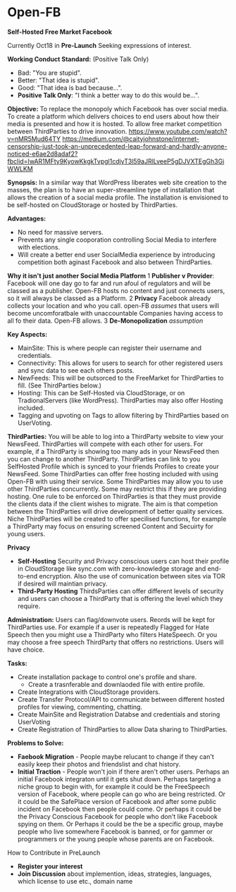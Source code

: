 # Open-FB
**Self-Hosted Free Market Facebook**

Currently Oct18 in **Pre-Launch** Seeking expressions of interest.

**Working Conduct Standard:**
(Positive Talk Only)
* Bad: "You are stupid".
* Better: "That idea is stupid".
* Good: "That idea is bad because...".
* **Positive Talk Only**: "I think a better way to do this would be...".

**Objective:**
To replace the monopoly which Facebook has over social media.
To create a platform which delivers choices to end users about how their media is presented and how it is hosted.
To allow free market competition between ThirdParties to drive innovation.
https://www.youtube.com/watch?v=nMR5Mud64TY
https://medium.com/@caityjohnstone/internet-censorship-just-took-an-unprecedented-leap-forward-and-hardly-anyone-noticed-e6ae2d8adaf2?fbclid=IwAR1MFty9KyowKkgkTvpgl1cdjyT3l59aJRlLveeP5gDJVXTEgGh3GiWWLKM

**Synopsis:** 
In a similar way that WordPress liberates web site creation to the masses, the plan is to have an super-streamline type of installation that allows the creation of a social media profile. The installation is envisioned to be self-hosted on CloudStorage or hosted by ThirdParties. 

**Advantages:**
* No need for massive servers.
* Prevents any single cooporation controlling Social Media to interfere with elections.
* Will create a better end user SocialMedia experience by introducing competition both aginast Facebook and also between ThirdParties.

**Why it isn't just another Social Media Platform**
1 **Publisher v Provider**: Facebook will one day go to far and run afoul of regulators and will be classed as a publisher. Open-FB hosts no content and just connects users, so it will always be classed as a Platform.
2 **Privacy** Facebook already collects your location and who you call. open-FB _assumes_ that users will become uncomforatbale with unaccountable Companies having access to all fo their data. Open-FB allows.
3 **De-Monopolization**  _assumption_


**Key Aspects:**
* MainSite: This is where people can register their username and credentials.
* Connectivity: This allows for users to search for other registered users and sync data to see each others posts.
* NewFeeds: This will be outsorced to the FreeMarket for ThirdParties to fill. (See ThirdParties below.)
* Hosting: This can be Self-Hosted via CloudStorage, or on TradionalServers (like WordPress). ThirdParties may also offer Hosting included.
* Tagging and upvoting on Tags to allow filtering by ThirdParties based on UserVoting.

**ThirdParties:**
You will be able to log into a ThirdParty website to view your NewsFeed.
ThirdParties will compete with each other for users.
For example, if a ThirdParty is showing too many ads in your NewsFeed then you can change to another ThirdParty.
ThirdParties can link to you SelfHosted Profile which is synced to your friends Profiles to create your NewsFeed.
Some ThirdParties can offer free hosting included with using Open-FB with using their service.
Some ThirdParties may allow you to use other ThirdParties concurrently. Some may restrict this if they are providing hosting.
One rule to be enforced on ThirdParties is that they must provide the clients data if the client wishes to migrate.
The aim is that competion between the ThirdParties will drive development of better quality services. 
Niche ThirdParties will be created to offer specilised functions, for example a ThirdParty may focus on ensuring screened Content and Secuirty for young users. 

**Privacy**
* **Self-Hosting** Security and Privacy conscious users can host their profile in CloudStorage like sync.com with zero-knowledge storage and end-to-end encryption. Also the use of comunication between sites via TOR if desired will maintian privacy.
* **Third-Party Hosting** ThirdsParties can offer different levels of security and users can choose a ThirdParty that is offering the level which they require.

**Administration:**
Users can flag/downvote users. Reords will be kept for ThirdParties use. For example if a user is repeatedly Flagged for Hate Speech then you might use a ThirdParty who filters HateSpeech. Or you may choose a free speech ThirdParty that offers no restrictions. Users will have choice.

**Tasks:**
* Create installation package to control one's profile and share.
	- Create a trasnferable and downlaoded file with entire profile.
* Create Integrations with CloudStorage providers.
* Create Transfer Protocol/API to communicate between different hosted profiles for viewing, commenting, chatting.
* Create MainSite and Registration Databse and credentials and storing UserVoting
* Create Registration of ThirdParties to allow Data sharing to ThirdParties.


**Problems to Solve:**
* **Faebook Migration** - People maybe relucant to change if they can't easily keep their photos and friendslist and chat history.
* **Initial Traction** - People won't join if there aren't other users. Perhaps an initial Facebook integraton until it gets shut down. Perhaps targeting a niche group to begin with, for example it could be the FreeSpeech version of Facebook, where people can go who are being restricted. Or it could be the SafePlace version of Facebook and after some public incident on Facebook then people could come. Or perhaps it could be the Privacy Conscious Facebook for people who don't like Facebook spying on them. Or Perhaps it could be the be a specific group, maybe people who live somewhere Facebook is banned, or for gammer or programmers or the young people whose parents are on Facebook.
 
How to Contribute in PreLaunch
* **Register your interest**
* **Join Discussion** about implemention, ideas, strategies, languages, which license to use etc., domain name

